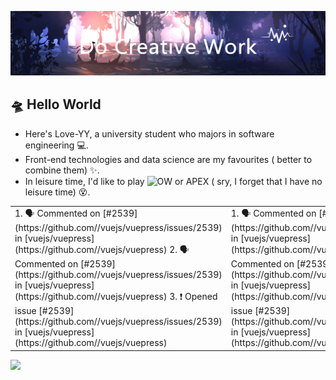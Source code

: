 <!-- insert background image -->
![avatar](https://raw.githubusercontent.com/Love-YY/Love-YY/master/src/background.png)

<!-- insert background image -->
## 🛸 Hello World
- Here's Love-YY, a university student who majors in software engineering 💻. 
- Front-end technologies and data science are my favourites ( better to combine them) ✨.
- In leisure time, I'd like to play ![OW](https://blz.nosdn.127.net/1/overwatch/images/common/overwatch.ico) or APEX ( sry, I forget that I have no leisure time) 😵.

<table>
<tr>
<td valign="top" width="50%">
<!--START_SECTION:activity-->
1. 🗣 Commented on [#2539](https://github.com//vuejs/vuepress/issues/2539) in [vuejs/vuepress](https://github.com//vuejs/vuepress)
2. 🗣 Commented on [#2539](https://github.com//vuejs/vuepress/issues/2539) in [vuejs/vuepress](https://github.com//vuejs/vuepress)
3. ❗️ Opened issue [#2539](https://github.com//vuejs/vuepress/issues/2539) in [vuejs/vuepress](https://github.com//vuejs/vuepress)
<!--END_SECTION:activity-->
</td>
<td valign="top" width="50%">
<!--START_SECTION:activity-->
1. 🗣 Commented on [#2539](https://github.com//vuejs/vuepress/issues/2539) in [vuejs/vuepress](https://github.com//vuejs/vuepress)
2. 🗣 Commented on [#2539](https://github.com//vuejs/vuepress/issues/2539) in [vuejs/vuepress](https://github.com//vuejs/vuepress)
3. ❗️ Opened issue [#2539](https://github.com//vuejs/vuepress/issues/2539) in [vuejs/vuepress](https://github.com//vuejs/vuepress)
<!--END_SECTION:activity-->
</td>
</tr>
</table>

![](https://visitor-badge.glitch.me/badge?page_id=Love-YY.Love-YY)
